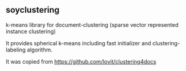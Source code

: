 ## soyclustering

k-means library for document-clustering (sparse vector represented instance clustering)

It provides spherical k-means including fast initializer and clustering-labeling algorithm.

It was copied from https://github.com/lovit/clustering4docs
